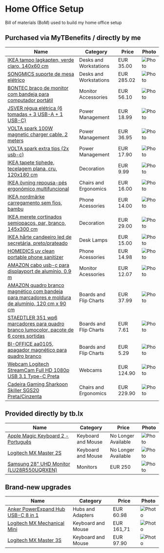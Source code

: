 # Home Office Setup

Bill of materials (BoM) used to build my home office setup

## Purchased via MyTBenefits / directly by me

| **Name** | **Category** | **Price** | **Photo** |
|---|---|---|---|
| [IKEA tampo lagkapten, verde claro, 140x60 cm](https://www.ikea.com/pt/pt/p/lagkapten-tampo-verde-claro-20522560/) | Desks and Workstations | EUR 35.00 | ![Photo](https://www.ikea.com/pt/pt/images/products/lagkapten-tampo-verde-claro__1073229_pe855663_s5.jpg) |
| [SONGMICS suporte de mesa elétrico](https://www.amazon.es/gp/product/B082PWSYSQ/) | Desks and Workstations | EUR 285.02 | ![Photo](https://m.media-amazon.com/images/I/61sWWn9RsFL._AC_SX679_.jpg) |
| [BONTEC braço de monitor com bandeja para computador portátil](https://www.amazon.es/gp/product/B074T9Y6G2/) | Monitor Accessories | EUR 56.10 | ![Photo](https://m.media-amazon.com/images/I/71OZxN1mF-L._AC_SX679_.jpg) |
| [JSVER régua elétrica (6 tomadas + 3 USB-A + 1 USB-C)](https://www.amazon.es/gp/product/B096FHDB7G/) | Power Management | EUR 18.99 | ![Photo](https://m.media-amazon.com/images/I/61o4quDOSuL._AC_SX679_.jpg) |
| [VOLTA spark 100W magnetic charger cable, 2 meters](https://voltacharger.com/collections/cables/products/volta-spark-3-tips?variant=39416697258072) | Power Management | EUR 36.95 | ![Photo](https://cdn.shopify.com/s/files/1/1812/3983/products/VoltaSp100W_1100x.png?v=1646856607) |
| [VOLTA spark extra tips (2x usb-c)](https://voltacharger.com/collections/tips/products/extra-volta-spark-tip) | Power Management | EUR 17.90 | ![Photo](https://cdn.shopify.com/s/files/1/1812/3983/products/6_1100x.png?v=1621185023) |
| [IKEA tapete tiphede, tecelagem plana, cru, 120x180 cm](https://www.ikea.com/pt/pt/p/tiphede-tapete-tecelagem-plana-cru-preto-40456757/) | Decoration | EUR 9.99 | ![Photo](https://www.ikea.com/pt/pt/images/products/tiphede-tapete-tecelagem-plana-cru-preto__0772066_pe755879_s5.jpg?f=xl) |
| [IKEA övning repousa-pés ergonómico multifuncional](https://www.ikea.com/pt/pt/p/oevning-repousa-pes-ergonomico-multifunc-10499150/) | Chairs and Ergonomics | EUR 16.00 | ![Photo](https://www.ikea.com/pt/pt/images/products/oevning-repousa-pes-ergonomico-multifunc__0957751_pe805114_s5.jpg?f=m) |
| [IKEA nordmärke carregamento sem fios, bambu](https://www.ikea.com/pt/pt/p/nordmaerke-carregamento-s-fios-bambu-50489998/) | Phone Acessories | EUR 14.00 | ![Photo](https://www.ikea.com/pt/pt/images/products/nordmaerke-carregamento-s-fios-bambu__1074485_pe817659_s5.jpg?f=m) |
| [IKEA merete cortinados semiopacos, par, branco, 145x300 cm](https://www.ikea.com/pt/pt/p/merete-cortinados-semiopacos-par-branco-90046843/) | Decoration | EUR 29.00 | ![Photo](https://www.ikea.com/pt/pt/images/products/merete-cortinados-semiopacos-par-branco__74221_pe190980_s5.jpg) |
| [IKEA hårte candeeiro led de secretária, preto/prateado](https://www.ikea.com/pt/pt/p/harte-candeeiro-led-de-secretaria-preto-prateado-20527242/) | Desk Lamps | EUR 15.00 | ![Photo](https://www.ikea.com/pt/pt/images/products/harte-candeeiro-led-de-secretaria-preto-prateado__0683780_pe720869_s5.jpg) |
| [HOMEDICS uv clean portable phone sanitizer](https://www.homedics.com/uv-clean-phone-sanitizer/) | Phone Acessories | EUR 14.98 | ![Photo](https://cdn11.bigcommerce.com/s-jelmg7hxh0/images/stencil/375x375/products/1402/10397/san-ph100bk-1__21123.1648055389.jpg) |
| [AMAZON cabo usb-c para displayport de alumínio, 0,9 m](https://www.amazon.es/gp/product/B081VKXFSC/) | Monitor Acessories | EUR 12.07 | ![Photo](https://m.media-amazon.com/images/I/613Ul7UMPmL._AC_SX679_.jpg) |
| [AMAZON quadro branco magnético com bandeja para marcadores e moldura de alumínio, 120 cm x 90 cm](https://www.amazon.es/gp/product/B077T5RQF7) | Boards and Flip Charts | EUR 37.99 | ![Photo](https://m.media-amazon.com/images/I/51AuzSTezFL._AC_SX679_.jpg) |
| [STAEDTLER 351 wp6 marcadores para quadro branco lumocolor, pacote de 6 cores sortidas](https://www.amazon.es/gp/product/B000J69O8E/) | Boards and Flip Charts | EUR 7.61 | ![Photo](https://m.media-amazon.com/images/I/61eAia6XYkL._AC_SX679_.jpg) |
| [BI-OFFICE aa0105, apagador magnético para quadro branco](https://www.amazon.es/gp/product/B000NMAY74/) | Boards and Flip Charts | EUR 5.29 | ![Photo](https://m.media-amazon.com/images/I/4154td5lBML._AC_.jpg) |
| [Webcam Logitech StreamCam Full HD 1080p USB 3.1 Type-C Preta](https://www.pcdiga.com/webcam-logitech-for-creators-streamcam-full-hd-1080p-usb-3-1-type-c-preta-960-001281?search=webcam%20logitech) | Webcams | EUR 124.90 | ![Photo](https://static.pcdiga.com/media/catalog/product/cache/7800e686cb8ccc75494e29411e232323/p/0/p027047_1.jpg) |
| [Cadeira Gaming Sharkoon Skiller SGS20 Preta/Cinzenta](https://www.pcdiga.com/cadeira-gaming-sharkoon-skiller-sgs20-preta-vermelha-4044951034994?search=cadeira) | Chairs and Ergonomics | EUR 229.90 | ![Photo](https://static.pcdiga.com/media/catalog/product/cache/7800e686cb8ccc75494e29411e232323/s/g/sgs20_pu_red_01.jpg) |

## Provided directly by tb.lx

| **Name** | **Category** | **Price** | **Photo** |
|---|---|---|---|
| [Apple Magic Keyboard 2 - Português](https://www.amazon.com.br/Apple-MLA22LL-A-Magic-Keyboard/dp/B016QO64FI) | Keyboard and Mouse | No Longer Available | ![Photo](https://m.media-amazon.com/images/I/71RlPPhBpQL._AC_SL1500_.jpg) |
| [Logitech MX Master 2S](https://www.logitech.com/en-us/eol/mx-master-2s-mouse.910-005131.html) | Keyboard and Mouse | No Longer Available | ![Photo](https://resource.logitech.com/w_900,h_900,c_limit,q_auto,f_auto,dpr_1.0/d_transparent.gif/content/dam/products/logitech/mice/mx-master-2s-mouse/910-005131/mx-master-2s65106.png?v=1) |
| [Samsung 28" UHD Monitor (LU28R550UQRXEN)](https://www.samsung.com/pt/monitors/high-resolution/ur55-28-inch-ips-uhd-4k-lu28r550uqrxen/) | Monitors | EUR 250 | ![Photo](https://images.samsung.com/is/image/samsung/p6pim/pt/lu28r550uqrxen/gallery/pt-uhd-ur55-333713-lu28r550uqrxen-458304231?$1300_1038_PNG$) |

## Brand-new upgrades

| **Name** | **Category** | **Price** | **Photo** |
|---|---|---|---|
| [Anker PowerExpand Hub USB-C 8 in 1](https://www.amazon.es/-/pt/gp/product/B087QZVQJX/ref=ppx_yo_dt_b_asin_title_o02_s00?ie=UTF8&psc=1) | Hubs and Adapters | EUR 60.98 | ![Photo](https://m.media-amazon.com/images/I/717pAQ+pP9L._AC_SL1500_.jpg) |
| [Logitech MX Mechanical Mini](https://www.amazon.es/dp/B07W6J5VYN?ref_=ast_sto_dp) | Keyboard and Mouse | EUR 161,71 | ![Photo](https://m.media-amazon.com/images/I/611sCkk3F1L._AC_SL1500_.jpg) |
| [Logitech MX Master 3S](https://www.pcdiga.com/rato-optico-logitech-mx-master-3s-wireless-bluetooth-8000dpi-black-910-006559-5099206103726) | Keyboard and Mouse | EUR 97.90 | ![Photo](https://static.pcdiga.com/media/catalog/product/cache/4a9972e1440204cef7cf19ceb7c4fc35/p/0/p044937_a0.jpg) |
